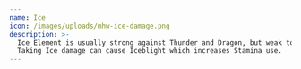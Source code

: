 ```yaml
---
name: Ice
icon: /images/uploads/mhw-ice-damage.png
description: >-
  Ice Element is usually strong against Thunder and Dragon, but weak to Fire.
  Taking Ice damage can cause Iceblight which increases Stamina use.
---
```


